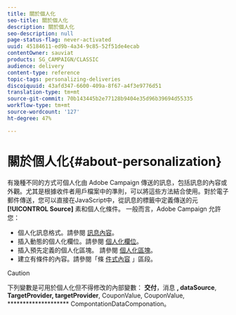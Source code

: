 ```yaml
---
title: 關於個人化
seo-title: 關於個人化
description: 關於個人化
seo-description: null
page-status-flag: never-activated
uuid: 45184611-ed9b-4a34-9c85-52f51de4ecab
contentOwner: sauviat
products: SG_CAMPAIGN/CLASSIC
audience: delivery
content-type: reference
topic-tags: personalizing-deliveries
discoiquuid: 43afd347-6600-409a-8f67-a4f3e9776d51
translation-type: tm+mt
source-git-commit: 70b143445b2e77128b9404e35d96b39694d55335
workflow-type: tm+mt
source-wordcount: '127'
ht-degree: 47%

---
```



# 關於個人化{#about-personalization}

有幾種不同的方式可個人化由 Adobe Campaign 傳送的訊息，包括訊息的內容或外觀。尤其是根據收件者用戶檔案中的準則，可以將這些方法結合使用。對於電子郵件傳送，您可以直接在JavaScript中，從訊息的標籤中定義傳送的元 **[!UICONTROL Source]** 素和個人化條件。 一般而言，Adobe Campaign 允許您：

* 個人化訊息格式。請參閱 [訊息內容](../../delivery/using/defining-the-email-content.md#message-content)。
* 插入動態的個人化欄位。請參閱 [個人化欄位](../../delivery/using/personalization-fields.md)。
* 插入預先定義的個人化區塊。 請參閱 [個人化區塊](../../delivery/using/personalization-blocks.md)。
* 建立有條件的內容。請參閱「條 [件式內容](../../delivery/using/conditional-content.md) 」區段。

>[!CAUTION]
>
>下列變數是可用於個人化但不得修改的內部變數： **交付**，消息 **, dataSource**, **TargetProvider, targetProvider**, CouponValue, CouponValue, ******************** CompontationDataComponation。
